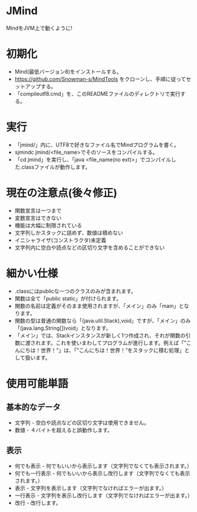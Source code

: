 # JMind
MindをJVM上で動くように!  

# 初期化
- Mind(最低バージョン8)をインストールする。  
- https://github.com/Snowman-s/MindTools をクローンし、手順に従ってセットアップする。
- 「compileutf8.cmd」を、このREADMEファイルのディレクトリで実行する。
# 実行
- 「jmind/」内に、UTF8で好きなファイル名でMindプログラムを書く。
- sjmindc jmind/<file_name>でそのソースをコンパイルする。
- 「cd jmind」を実行し、「java <file_name(no ext)>」でコンパイルした.classファイルが動作します。
# 現在の注意点(後々修正)
- 関数宣言は一つまで
- 変数宣言はできない
- 機能は大幅に制限されている
- 文字列しかスタックに詰めず、数値は積めない
- イニシャライザ(コンストラクタ)未定義
- 文字列内に空白や読点などの区切り文字を含めることができない
# 細かい仕様
- .classにはpublicな一つのクラスのみが含まれます。
- 関数は全て「public static」が付けられます。
- 関数の名前は定義がそのまま使用されますが、「メイン」のみ「main」となります。
- 関数の型は普通の関数なら「(java.util.Stack),void」ですが、「メイン」のみ「(java.lang.String[])void」となります。
- 「メイン」では、Stackインスタンスが新しく1つ作成され、それが関数の引数に渡されます。これを使いまわしてプログラムが進行します。例えば「”こんにちは！世界！”」は、「”こんにちは！世界！”をスタックに積む処理」として扱います。
# 使用可能単語
## 基本的なデータ
- 文字列 - 空白や読点などの区切り文字は使用できません。
- 数値 - ４バイトを超えると誤動作します。
## 表示
- 何でも表示 - 何でもいいから表示します（文字列でなくても表示されます。）
- 何でも一行表示 - 何でもいいから表示し改行します（文字列でなくても表示されます。）
- 表示 - 文字列を表示します（文字列でなければエラーが出ます。）
- 一行表示 - 文字列を表示し改行します（文字列でなければエラーが出ます。）
- 改行 - 改行します。